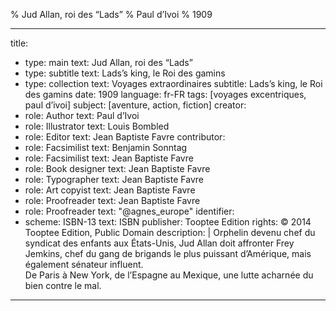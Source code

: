 % Jud Allan, roi des “Lads”
% Paul d’Ivoi
% 1909

---
title:
- type: main
  text: Jud Allan, roi des “Lads”
- type: subtitle
  text: Lads’s king, le Roi des gamins
- type: collection
  text: Voyages extraordinaires
subtitle: Lads’s king, le Roi des gamins
date: 1909
language: fr-FR
tags: [voyages excentriques, paul d’ivoi]
subject: [aventure, action, fiction]
creator:
- role: Author
  text: Paul d’Ivoi
- role: Illustrator
  text: Louis Bombled
- role: Editor
  text: Jean Baptiste Favre
contributor:
- role: Facsimilist
  text: Benjamin Sonntag
- role: Facsimilist
  text: Jean Baptiste Favre
- role: Book designer
  text: Jean Baptiste Favre
- role: Typographer
  text: Jean Baptiste Favre
- role: Art copyist
  text: Jean Baptiste Favre
- role: Proofreader
  text: Jean Baptiste Favre
- role: Proofreader
  text: "@agnes_europe"
identifier:
- scheme: ISBN-13
  text: ISBN
publisher: Tooptee Edition
rights: © 2014 Tooptee Edition, Public Domain
description: |
  Orphelin devenu chef du syndicat des enfants aux États-Unis, Jud Allan doit
  affronter Frey Jemkins, chef du gang de brigands le plus puissant d’Amérique,
  mais également sénateur influent.  
  De Paris à New York, de l’Espagne au Mexique, une lutte acharnée du bien
  contre le mal.
---
